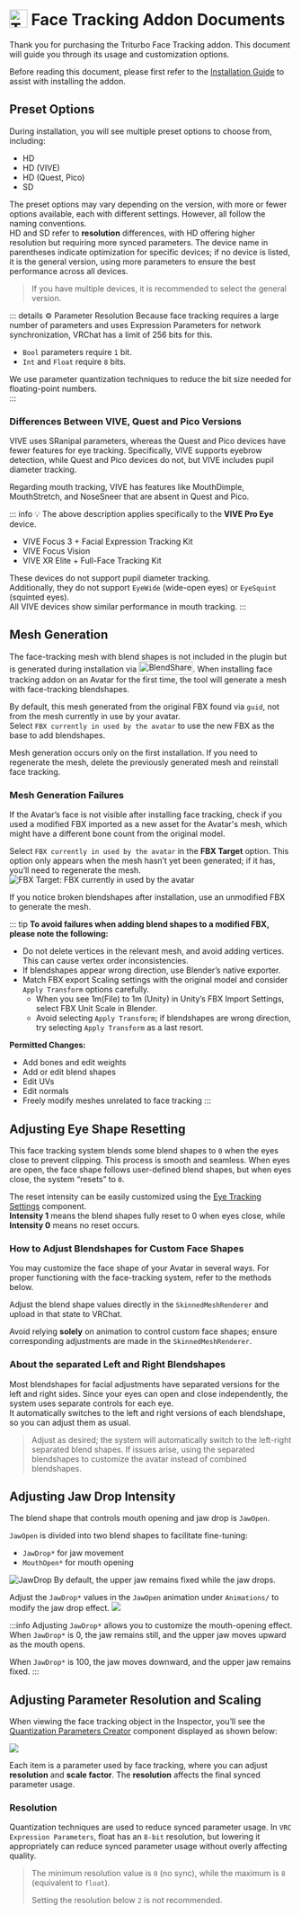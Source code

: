 # <img src="/triturbo_logo.png" alt="Triturbo" style="width: 32px; height: 32px; vertical-align: -4px; display: inline;"/> Face Tracking Addon Documents

Thank you for purchasing the Triturbo Face Tracking addon. This document will guide you through its usage and customization options.

Before reading this document, please first refer to the [Installation Guide](./installation-guide) to assist with installing the addon.

## Preset Options
During installation, you will see multiple preset options to choose from, including:
- HD
- HD (VIVE)
- HD (Quest, Pico)
- SD

The preset options may vary depending on the version, with more or fewer options available, each with different settings. However, all follow the naming conventions.  
HD and SD refer to **resolution** differences, with HD offering higher resolution but requiring more synced parameters. The device name in parentheses indicate optimization for specific devices; if no device is listed, it is the general version, using more parameters to ensure the best performance across all devices.  
> If you have multiple devices, it is recommended to select the general version.

::: details ⚙ Parameter Resolution
Because face tracking requires a large number of parameters and uses Expression Parameters for network synchronization, VRChat has a limit of 256 bits for this.  
- `Bool` parameters require `1` bit.  
- `Int` and `Float` require `8` bits.  

We use parameter quantization techniques to reduce the bit size needed for floating-point numbers.  
:::

### Differences Between VIVE, Quest and Pico Versions
VIVE uses SRanipal parameters, whereas the Quest and Pico devices have fewer features for eye tracking. Specifically, VIVE supports eyebrow detection, while Quest and Pico devices do not, but VIVE includes pupil diameter tracking.

Regarding mouth tracking, VIVE has features like MouthDimple, MouthStretch, and NoseSneer that are absent in Quest and Pico.

::: info 💡
The above description applies specifically to the **VIVE Pro Eye** device.
- VIVE Focus 3 + Facial Expression Tracking Kit
- VIVE Focus Vision  
- VIVE XR Elite + Full-Face Tracking Kit

These devices do not support pupil diameter tracking.\
Additionally, they do not support `EyeWide` (wide-open eyes) or `EyeSquint` (squinted eyes).  
All VIVE devices show similar performance in mouth tracking.
:::

## Mesh Generation
The face-tracking mesh with blend shapes is not included in the plugin but is generated during installation via [<img src="/blendshare.png" alt="BlendShare" style="width: 96px; height: 24px; vertical-align: -5px; display: inline;"/>](./blendshare.md). When installing face tracking addon on an Avatar for the first time, the tool will generate a mesh with face-tracking blendshapes.

By default, this mesh generated from the original FBX found via `guid`, not from the mesh currently in use by your avatar.\
Select `FBX currently in used by the avatar` to use the new FBX as the base to add blendshapes.

Mesh generation occurs only on the first installation. If you need to regenerate the mesh, delete the previously generated mesh and reinstall face tracking.

### Mesh Generation Failures
If the Avatar’s face is not visible after installing face tracking, check if you used a modified FBX imported as a new asset for the Avatar's mesh, which might have a different bone count from the original model.

Select `FBX currently in used by the avatar` in the **FBX Target** option. This option only appears when the mesh hasn’t yet been generated; if it has, you’ll need to regenerate the mesh.
![FBX Target: FBX currently in used by the avatar](./assets/fbx_target.png)

If you notice broken blendshapes after installation, use an unmodified FBX to generate the mesh.

::: tip
**To avoid failures when adding blend shapes to a modified FBX, please note the following:**

- Do not delete vertices in the relevant mesh, and avoid adding vertices. This can cause vertex order inconsistencies.
- If blendshapes appear wrong direction, use Blender’s native exporter.
- Match FBX export Scaling settings with the original model and consider `Apply Transform` options carefully.
  - When you see 1m(File) to 1m (Unity) in Unity’s FBX Import Settings, select FBX Unit Scale in Blender.
  - Avoid selecting `Apply Transform`; if blendshapes are wrong direction, try selecting `Apply Transform` as a last resort.

**Permitted Changes:**
- Add bones and edit weights
- Add or edit blend shapes
- Edit UVs
- Edit normals
- Freely modify meshes unrelated to face tracking
:::

## Adjusting Eye Shape Resetting
This face tracking system blends some blend shapes to `0` when the eyes close to prevent clipping. This process is smooth and seamless. When eyes are open, the face shape follows user-defined blend shapes, but when eyes close, the system “resets” to `0`.

The reset intensity can be easily customized using the [Eye Tracking Settings](eye-tracking-settings) component.\
**Intensity 1** means the blend shapes fully reset to 0 when eyes close, while **Intensity 0** means no reset occurs.

### How to Adjust Blendshapes for Custom Face Shapes
You may customize the face shape of your Avatar in several ways. For proper functioning with the face-tracking system, refer to the methods below.

Adjust the blend shape values directly in the `SkinnedMeshRenderer` and upload in that state to VRChat.

Avoid relying **solely** on animation to control custom face shapes; ensure corresponding adjustments are made in the `SkinnedMeshRenderer`.

### About the separated Left and Right Blendshapes
Most blendshapes for facial adjustments have separated versions for the left and right sides. Since your eyes can open and close independently, the system uses separate controls for each eye.\
It automatically switches to the left and right versions of each blendshape, so you can adjust them as usual.

> Adjust as desired; the system will automatically switch to the left-right separated blend shapes. If issues arise, using the separated blendshapes to customize the avatar instead of combined blendshapes.

## Adjusting Jaw Drop Intensity
The blend shape that controls mouth opening and jaw drop is `JawOpen`.

`JawOpen` is divided into two blend shapes to facilitate fine-tuning:

- `JawDrop*` for jaw movement
- `MouthOpen*` for mouth opening
  
![JawDrop](../public/jawdrop_mouthopen_compare.jpg)
By default, the upper jaw remains fixed while the jaw drops.

Adjust the `JawDrop*` values in the `JawOpen` animation under `Animations/` to modify the jaw drop effect.
![](/jaw_open.png)

:::info
Adjusting `JawDrop*` allows you to customize the mouth-opening effect. When `JawDrop*` is 0, the jaw remains still, and the upper jaw moves upward as the mouth opens.

When `JawDrop*` is 100, the jaw moves downward, and the upper jaw remains fixed.
:::

## Adjusting Parameter Resolution and Scaling
When viewing the face tracking object in the Inspector, you’ll see the [Quantization Parameters Creator](quantization-parameters-creator) component displayed as shown below:

![](/qpc.png)

Each item is a parameter used by face tracking, where you can adjust **resolution** and **scale factor**. The **resolution** affects the final synced parameter usage.

### Resolution
Quantization techniques are used to reduce synced parameter usage. In `VRC Expression Parameters`, float has an `8-bit` resolution, but lowering it appropriately can reduce synced parameter usage without overly affecting quality.

> The minimum resolution value is `0` (no sync), while the maximum is `8` (equivalent to `float`).
> 
> Setting the resolution below `2` is not recommended.
>
